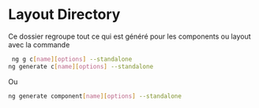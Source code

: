 # Layout Directory
Ce dossier regroupe tout ce qui est généré pour les components ou layout avec la commande 
```bash 
 ng g c[name][options] --standalone
ng generate c[name][options] --standalone
```
Ou 
```bash 
ng generate component[name][options] --standalone
```
